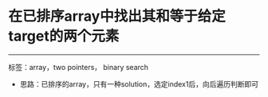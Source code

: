 # 在已排序array中找出其和等于给定target的两个元素  
---
标签：array，two pointers， binary search  

* 思路：已排序的array，只有一种solution，选定index1后，向后遍历判断即可
